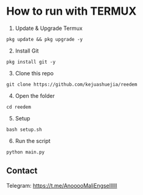 

# How to run with TERMUX
1. Update & Upgrade Termux
```
pkg update && pkg upgrade -y
```
2. Install Git
```
pkg install git -y
```
3. Clone this repo
```
git clone https://github.com/kejuashuejia/reedem
```
4. Open the folder
```
cd reedem
```
5. Setup
```
bash setup.sh
```
6. Run the script
```
python main.py
```

## Contact

Telegram: https://t.me/AnooooMaliEngsellllll
